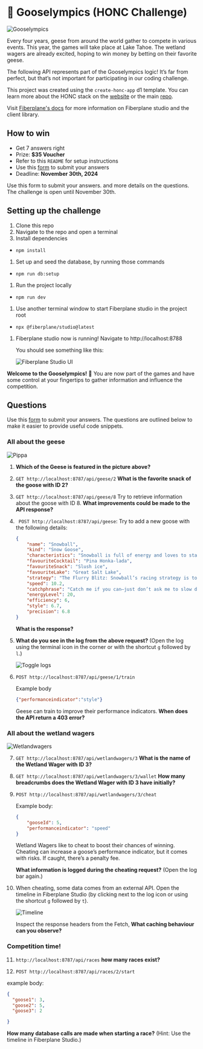 # 🪿 Gooselympics (HONC Challenge)
![Gooselympics](/img/gooselympics.png)


Every four years, geese from around the world gather to compete in various events. This year, the games will take place at Lake Tahoe. The wetland wagers are already excited, hoping to win money by betting on their favorite geese.

The following API represents part of the Gooselympics logic! It’s far from perfect, but that’s not important for participating in our coding challenge.


This project was created using the `create-honc-app` d1 template. You can learn more about the HONC stack on the [website](https://honc.dev) or the main [repo](https://github.com/fiberplane/create-honc-app).

Visit [Fiberplane's docs](https://fiberplane.com/docs/get-started/) for more information on Fiberplane studio and the client library. 


## How to win
- Get 7 answers right
- Prize: **$35 Voucher**
- Refer to this `README` for setup instructions
- Use this [form](https://forms.gle/HLzabiZcAJqf9T8t8) to submit your answers
- Deadline: **November 30th, 2024**


Use this form to submit your answers.  and more details on the questions. The challenge is open until November 30th.

## Setting up the challenge
1. Clone this repo
1. Navigate to the repo and open a terminal
1. Install dependencies
  - `npm install`
1. Set up and seed the database, by running those commands
  - `npm run db:setup`
1. Run the project locally
  - `npm run dev`
1. Use another terminal window to start Fiberplane studio in the project root
  - `npx @fiberplane/studio@latest`
1. Fiberplane studio now is running! Navigate to http://localhost:8788

    You should see something like this: 

    ![Fiberplane Studio UI](/img/studioStart.png)

**Welcome to the Gooselympics!** :tada: You are now part of the games and have some control at your fingertips to gather information and influence the competition.

## Questions 

Use this [form](https://forms.gle/HLzabiZcAJqf9T8t8) to submit your answers. The questions are outlined below to make it easier to provide useful code snippets.

### All about the geese
![Pippa](/img/featured-goose.png)

1. **Which of the Geese is featured in the picture above?** 

2. `GET http://localhost:8787/api/geese/2`
**What is the favorite snack of the goose with ID 2?**

3. `GET http://localhost:8787/api/geese/8`
Try to retrieve information about the goose with ID 8. **What improvements could be made to the API response?**

4. ` POST http://localhost:8787/api/geese`: Try to add a new goose with the following details:
    ```json
    {
        "name": "Snowball",
        "kind": "Snow Goose",
        "characteristics": "Snowball is full of energy and loves to stay on the move. She’s always talking about her next big adventure and tends to daydream about tropical places (even though she hates heat).",
        "favouriteCocktail": "Pina Honka-lada",
        "favouriteSnack": "Slush ice",
        "favouriteLake": "Great Salt Lake",
        "strategy": "The Flurry Blitz: Snowball’s racing strategy is to burst out of the gate with high energy and try to overwhelm her competitors with speed right from the start. Her enthusiasm sometimes leads to sloppy mistakes, but when she’s on her game, she can be a blur of white feathers darting across the finish line. Snowball’s only weakness is her tendency to get distracted by photo ops, often stopping mid-race to check her reflection in a nearby puddle.",
        "speed": 10.2,
        "catchphrase": "Catch me if you can—just don’t ask me to slow down!",
        "energyLevel": 20,
        "efficiency": 6,
        "style": 6.7,
        "precision": 6.8
    }
    ```
    **What is the response?**


5. **What do you see in the log from the above request?** (Open the log using the terminal icon in the corner or with the shortcut `g` followed by `l`.)

    ![Toggle logs](/img/Logbar.png)

6. `POST http://localhost:8787/api/geese/1/train`

    Example body
    ```json
    {"performanceindicator":"style"}
    ```

   Geese can train to improve their performance indicators. **When does the API return a 403 error?**

### All about the wetland wagers 
![Wetlandwagers](/img/wetlandwagers.png)

7. `GET http://localhost:8787/api/wetlandwagers/3`
**What is the name of the Wetland Wager with ID 3?**
8. `GET http://localhost:8787/api/wetlandwagers/3/wallet`
**How many breadcrumbs does the Wetland Wager with ID 3 have initially?**
9. `POST http://localhost:8787/api/wetlandwagers/3/cheat` 

    Example body:
    ```json
    {
        "gooseId": 5,
        "performanceindicator": "speed"
    }
    ```

    Wetland Wagers like to cheat to boost their chances of winning. Cheating can increase a goose’s performance indicator, but it comes with risks. If caught, there’s a penalty fee. 
    
    **What information is logged during the cheating request?** (Open the log bar again.)

10. When cheating, some data comes from an external API. Open the timeline in Fiberplane Studio (by clicking next to the log icon or using the shortcut `g` followed by `t`).

    ![Timeline](/img/timeline.png)
 
    Inspect the response headers from the Fetch, **What caching behaviour can you observe?**

### Competition time! 
11. `http://localhost:8787/api/races` **how many races exist?** 

12. `POST http://localhost:8787/api/races/2/start`

example body:
```json
{
  "goose1": 3,
  "goose2": 5,
  "goose3": 2

}
```

**How many database calls are made when starting a race?** (Hint: Use the timeline in Fiberplane Studio.)





















